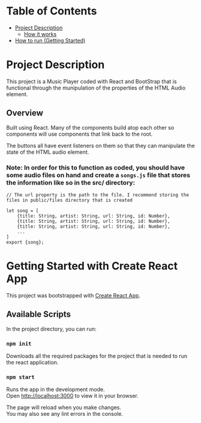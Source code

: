 # Table of Contents
- [Project Description](#Project-Description)
    - [How it works](#Overview)
- [How to run (Getting Started)](#Getting-Started-with-Create-React-App)
# Project Description

This project is a Music Player coded with React and BootStrap that is functional through the munipulation of the properties of the HTML Audio element.

## Overview

Built using React. Many of the components build atop each other so components will use components that link back to the root.

The buttons all have event listeners on them so that they can manipulate the state of the HTML audio element.

### Note: In order for this to function as coded, you should have some audio files on hand and create a `songs.js` file that stores the information like so in the src/ directory:

```
// The url property is the path to the file. I recommend storing the files in public/files directory that is created

let song = [ 
    {title: String, artist: String, url: String, id: Number},
    {title: String, artist: String, url: String, id: Number},
    {title: String, artist: String, url: String, id: Number},
    ...
]
export {song};
```

# Getting Started with Create React App

This project was bootstrapped with [Create React App](https://github.com/facebook/create-react-app).

## Available Scripts

In the project directory, you can run:

### `npm init`

Downloads all the required packages for the project that is needed to run the react application.

### `npm start`

Runs the app in the development mode.\
Open [http://localhost:3000](http://localhost:3000) to view it in your browser.

The page will reload when you make changes.\
You may also see any lint errors in the console.